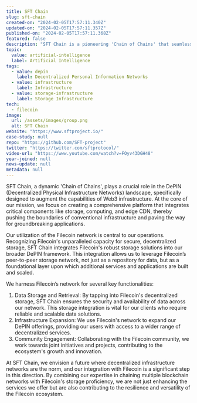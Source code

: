 ```yaml
---
title: SFT Chain
slug: sft-chain
created-on: "2024-02-05T17:57:11.340Z"
updated-on: "2024-02-05T17:57:11.357Z"
published-on: "2024-02-05T17:57:11.368Z"
featured: false
description: "SFT Chain is a pioneering 'Chain of Chains' that seamlessly integrates with the Filecoin ecosystem, focusing on DePIN."
topic:
  value: artificial-intelligence
  label: Artificial Intelligence
tags:
  - value: depin
    label: Decentralized Personal Information Networks
  - value: infrastructure
    label: Infrastructure
  - value: storage-infrastructure
    label: Storage Infrastructure
tech:
  - filecoin
image:
  url: /assets/images/group.png
  alt: SFT Chain
website: "https://www.sftproject.io/"
case-study: null
repo: "https://github.com/SFT-project"
twitter: "https://twitter.com/sftprotocol/"
video-url: "https://www.youtube.com/watch?v=FOyv43DGH48"
year-joined: null
news-update: null
metadata: null
---
```


SFT Chain, a dynamic 'Chain of Chains', plays a crucial role in the DePIN (Decentralized Physical Infrastructure Networks) landscape, specifically designed to augment the capabilities of Web3 infrastructure. At the core of our mission, we focus on creating a comprehensive platform that integrates critical components like storage, computing, and edge CDN, thereby pushing the boundaries of conventional infrastructure and paving the way for groundbreaking applications.

Our utilization of the Filecoin network is central to our operations. Recognizing Filecoin's unparalleled capacity for secure, decentralized storage, SFT Chain integrates Filecoin's robust storage solutions into our broader DePIN framework. This integration allows us to leverage Filecoin’s peer-to-peer storage network, not just as a repository for data, but as a foundational layer upon which additional services and applications are built and scaled.

We harness Filecoin’s network for several key functionalities:

1. Data Storage and Retrieval: By tapping into Filecoin's decentralized storage, SFT Chain ensures the security and availability of data across our network. This storage integration is vital for our clients who require reliable and scalable data solutions.
2. Infrastructure Expansion: We use Filecoin's network to expand our DePIN offerings, providing our users with access to a wider range of decentralized services.
3. Community Engagement: Collaborating with the Filecoin community, we work towards joint initiatives and projects, contributing to the ecosystem's growth and innovation.

At SFT Chain, we envision a future where decentralized infrastructure networks are the norm, and our integration with Filecoin is a significant step in this direction. By combining our expertise in chaining multiple blockchain networks with Filecoin's storage proficiency, we are not just enhancing the services we offer but are also contributing to the resilience and versatility of the Filecoin ecosystem.
